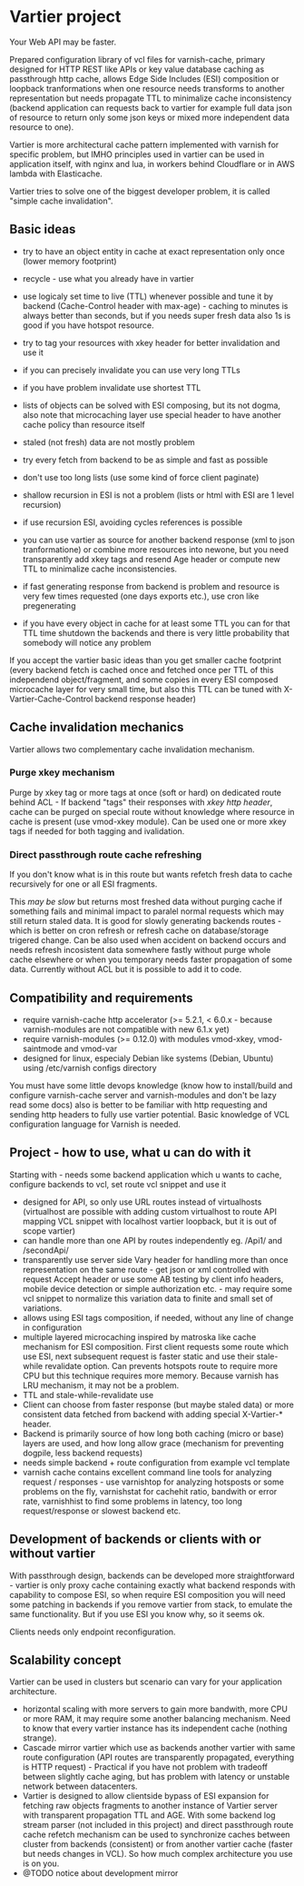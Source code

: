 # Vartier project

Your Web API may be faster.

Prepared configuration library of vcl files for varnish-cache, primary designed for HTTP REST like APIs or key value database caching as passthrough http cache, allows Edge Side Includes (ESI) composition or loopback tranformations when one resource needs transforms to another representation but needs propagate TTL to minimalize cache inconsistency (backend application can requests back to vartier for example full data json of resource to return only some json keys or mixed more independent data resource to one).

Vartier is more architectural cache pattern implemented with varnish for specific problem, but IMHO principles used in vartier can be used in application itself, with nginx and lua, in workers behind Cloudflare or in AWS lambda with Elasticache.

Vartier tries to solve one of the biggest developer problem, it is called "simple cache invalidation".

## Basic ideas

 * try to have an object entity in cache at exact representation only once (lower memory footprint)
 * recycle - use what you already have in vartier
 * use logicaly set time to live (TTL) whenever possible and tune it by backend (Cache-Control header with max-age) - caching to minutes is always better than seconds, but if you needs super fresh data also 1s is good if you have hotspot resource.
 * try to tag your resources with xkey header for better invalidation and use it
 * if you can precisely invalidate you can use very long TTLs
 * if you have problem invalidate use shortest TTL
 * lists of objects can be solved with ESI composing, but its not dogma, also note that microcaching layer use special header to have another cache policy than resource itself
 * staled (not fresh) data are not mostly problem
 * try every fetch from backend to be as simple and fast as possible
 * don't use too long lists (use some kind of force client paginate)
 * shallow recursion in ESI is not a problem (lists or html with ESI are 1 level recursion)
 * if use recursion ESI, avoiding cycles references is possible
 * you can use vartier as source for another backend response (xml to json tranformatione) or combine more resources into newone, but you need transparently add xkey tags and resend Age header or compute new TTL to minimalize cache inconsistencies.
 * if fast generating response from backend is problem and resource is very few times requested (one days exports etc.), use cron like pregenerating

 * if you have every object in cache for at least some TTL you can for that TTL time shutdown the backends and there is very little probability that somebody will notice any problem 

If you accept the vartier basic ideas than you get smaller cache footprint (every backend fetch is cached once and fetched once per TTL of this independend object/fragment, and some copies in every ESI composed microcache layer for very small time, but also this TTL can be tuned with X-Vartier-Cache-Control backend response header)

## Cache invalidation mechanics
Vartier allows two complementary cache invalidation mechanism.

 ### Purge xkey mechanism
 
Purge by xkey tag or more tags at once (soft or hard) on dedicated route behind ACL - If backend "tags" their responses with *xkey http header*, cache can be purged on special route without knowledge where resource in cache is present (use vmod-xkey module). Can be used one or more xkey tags if needed for both tagging and ivalidation.

### Direct passthrough route cache refreshing

If you don't know what is in this route but wants refetch fresh data to cache recursively for one or all ESI fragments.

This *may be slow* but returns most freshed data without purging cache if something fails and minimal impact to paralel normal requests which may still return staled data. It is good for slowly generating backends routes - which is better on cron refresh or refresh cache on database/storage trigered change. Can be also used when accident on backend occurs and needs refresh incosistent data somewhere fastly without purge whole cache elsewhere or when you temporary needs faster propagation of some data. Currently without ACL but it is possible to add it to code.

## Compatibility and requirements

 * require varnish-cache http accelerator (>= 5.2.1, < 6.0.x - because varnish-modules are not compatible with new 6.1.x yet)
 * require varnish-modules (>= 0.12.0) with modules vmod-xkey, vmod-saintmode and vmod-var 
 * designed for linux, especialy Debian like systems (Debian, Ubuntu) using /etc/varnish configs directory
 
 You must have some little devops knowledge (know how to install/build and configure varnish-cache server and varnish-modules and don't be lazy read some docs) also is better to be familiar with http requesting and sending http headers to fully use vartier potential. Basic knowledge of VCL configuration language for Varnish is needed.
 
## Project - how to use, what u can do with it

 Starting with - needs some backend application which u wants to cache, configure backends to vcl, set route vcl snippet and use it
 
 * designed for API, so only use URL routes instead of virtualhosts (virtualhost are possible with adding custom virtualhost to route API mapping  VCL snippet with localhost vartier loopback, but it is out of scope vartier)
 * can handle more than one API by routes independently eg. /Api1/ and /secondApi/
 * transparently use server side Vary header for handling more than once representation on the same route - get json or xml controlled  with request Accept header or use some AB testing by client info headers, mobile device detection or simple authorization etc. - may require some vcl snippet to normalize this variation data to finite and small set of variations.
 * allows using ESI tags composition, if needed, without any line of change in configuration
 * multiple layered microcaching inspired by matroska like cache mechanism for ESI composition. First client requests some route which use ESI, next subsequent request is faster static and use their stale-while revalidate option. Can prevents hotspots route to require more CPU but this technique requires more memory. Because varnish has LRU mechanism, it may not be a problem.
 * TTL and stale-while-revalidate use
 * Client can choose from faster response (but maybe staled data) or more consistent data fetched from backend with adding special X-Vartier-* header.
 * Backend is primarily source of how long both caching (micro or base) layers are used, and how long allow grace (mechanism for preventing dogpile, less backend requests)
 * needs simple backend + route configuration from example vcl template
 * varnish cache contains excellent command line tools for analyzing request / responses - use varnishtop for analyzing hotsposts or some problems on the fly, varnishstat for cachehit ratio, bandwith or error rate, varnishhist to find some problems in latency, too long request/response or slowest backend etc.

## Development of backends or clients with or without vartier

With passthrough design, backends can be developed more straightforward - vartier is only proxy cache containing exactly what backend responds with capability to compose ESI, so when require ESI composition you will need some patching in backends if you remove vartier from stack, to emulate the same functionality. But if you use ESI you know why, so it seems ok.

Clients needs only endpoint reconfiguration.

## Scalability concept

Vartier can be used in clusters but scenario can vary for your application architecture.

  * horizontal scaling with more servers to gain more bandwith, more CPU or more RAM, it may require some another balancing mechanism.   Need to know that every vartier instance has its independent cache (nothing strange).
  * Cascade mirror vartier which use as backends another vartier with same route configuration (API routes are transparently propagated, everything is HTTP request) - Practical if you have not problem with tradeoff between slightly cache aging, but has problem with latency or unstable network between datacenters.
  * Vartier is designed to allow clientside bypass of ESI expansion for fetching raw objects fragments to another instance of Vartier server with transparent propagation TTL and AGE. With some backend log stream parser (not included in this project) and direct passthrough route cache refetch mechanism can be used to synchronize caches between cluster from backends (consistent) or from another vartier cache (faster but needs changes in VCL). So how much complex architecture you use is on you.
  * @TODO notice about development mirror
